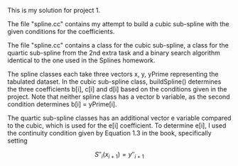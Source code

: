 This is my solution for project 1.

The file "spline.cc" contains my attempt to build a cubic sub-spline with the given conditions for the coefficients.

The file "spline.cc" contains a class for the cubic sub-spline, 
a class for the quartic sub-spline from the 2nd extra task and
a binary search algorithm identical to the one used in the Splines homework.

The spline classes each take three vectors x, y, yPrime representing the tabulated dataset. In the cubic sub-spline class, buildSpline() determines the three coefficients b[i], c[i] and d[i] based on the conditions given in the project. Note that neither spline class has a vector b variable, as the second condition determines b[i] = yPrime[i].

The quartic sub-spline classes has an additional vector e variable compared to the cubic, which is used for the e[i] coefficient. To determine e[i], I used the continuity condition given by Equation 1.3 in the book, specifically setting

$$ S''_{i}(x_{i+1}) = y''_{i + 1} $$

